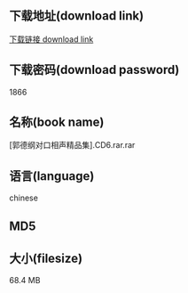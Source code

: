 ## 下载地址(download link)
[下载链接 download link](https://voluble-croquembouche-d321dc.netlify.app/?s=%5B%E9%83%AD%E5%BE%B7%E7%BA%B2%E5%AF%B9%E5%8F%A3%E7%9B%B8%E5%A3%B0%E7%B2%BE%E5%93%81%E9%9B%86%5D.CD6.rar)

## 下载密码(download password)
1866

## 名称(book name)
[郭德纲对口相声精品集].CD6.rar.rar

## 语言(language)
chinese

## MD5


## 大小(filesize)
68.4 MB
